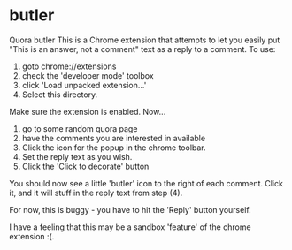 # butler
Quora butler
This is a Chrome extension that attempts to let you
easily put "This is an answer, not a comment" text as a
reply to a comment.
To use:
1) goto chrome://extensions
2) check the 'developer mode' toolbox
3) click 'Load unpacked extension...'
4) Select this directory.

Make sure the extension is enabled.
Now...

1) go to some random quora page
2) have the comments you are interested in available
3) Click the icon for the popup in the chrome toolbar.
4) Set the reply text as you wish.
5) Click the 'Click to decorate' button

You should now see a little 'butler' icon to the right
of each comment. Click it, and it will stuff in the
reply text from step (4).

For now, this is buggy - you have to hit the 'Reply' button yourself.

I have a feeling that this may be a sandbox 'feature' of
the chrome extension :(.

